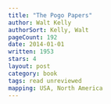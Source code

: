 ```yaml
---
title: "The Pogo Papers"
author: Walt Kelly
authorSort: Kelly, Walt
pageCount: 192
date: 2014-01-01
written: 1953
stars: 4
layout: post
category: book
tags: read unreviewed
mapping: USA, North America
---
```


